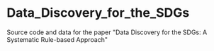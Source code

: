 # Data_Discovery_for_the_SDGs
Source code and data for the paper "Data Discovery for the SDGs: A Systematic Rule-based Approach"
